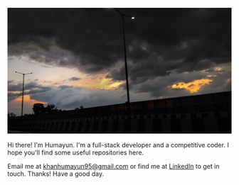 ![clouds](https://github.com/damianarado/damianarado/raw/master/IMG_20200820_182055-01-01.jpeg)

Hi there! I'm Humayun. I'm a full-stack developer and a competitive coder. I hope you'll find some useful repositories here. 
  
Email me at [khanhumayun95@gmail.com](mailto:khanhumayun95@gmail.com) or find me at [LinkedIn](https://www.linkedin.com/in/damianarado/) to get in touch. Thanks! Have a good day.

